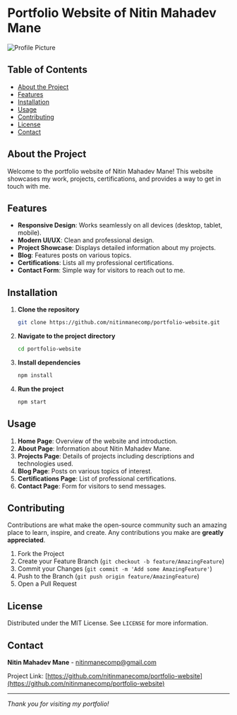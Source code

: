 # Portfolio Website of Nitin Mahadev Mane

![Profile Picture](images/mypic1.PNG)

## Table of Contents
- [About the Project](#about-the-project)
- [Features](#features)
- [Installation](#installation)
- [Usage](#usage)
- [Contributing](#contributing)
- [License](#license)
- [Contact](#contact)

## About the Project
Welcome to the portfolio website of Nitin Mahadev Mane! This website showcases my work, projects, certifications, and provides a way to get in touch with me.

## Features
- **Responsive Design**: Works seamlessly on all devices (desktop, tablet, mobile).
- **Modern UI/UX**: Clean and professional design.
- **Project Showcase**: Displays detailed information about my projects.
- **Blog**: Features posts on various topics.
- **Certifications**: Lists all my professional certifications.
- **Contact Form**: Simple way for visitors to reach out to me.

## Installation
1. **Clone the repository**
    ```sh
    git clone https://github.com/nitinmanecomp/portfolio-website.git
    ```
2. **Navigate to the project directory**
    ```sh
    cd portfolio-website
    ```
3. **Install dependencies**
    ```sh
    npm install
    ```
4. **Run the project**
    ```sh
    npm start
    ```

## Usage
1. **Home Page**: Overview of the website and introduction.
2. **About Page**: Information about Nitin Mahadev Mane.
3. **Projects Page**: Details of projects including descriptions and technologies used.
4. **Blog Page**: Posts on various topics of interest.
5. **Certifications Page**: List of professional certifications.
6. **Contact Page**: Form for visitors to send messages.

## Contributing
Contributions are what make the open-source community such an amazing place to learn, inspire, and create. Any contributions you make are **greatly appreciated**.

1. Fork the Project
2. Create your Feature Branch (`git checkout -b feature/AmazingFeature`)
3. Commit your Changes (`git commit -m 'Add some AmazingFeature'`)
4. Push to the Branch (`git push origin feature/AmazingFeature`)
5. Open a Pull Request

## License
Distributed under the MIT License. See `LICENSE` for more information.

## Contact
**Nitin Mahadev Mane** - [nitinmanecomp@gmail.com](mailto:nitinmanecomp@gmail.com)

Project Link: [https://github.com/nitinmanecomp/portfolio-website](https://github.com/nitinmanecomp/portfolio-website)

---

_Thank you for visiting my portfolio!_
